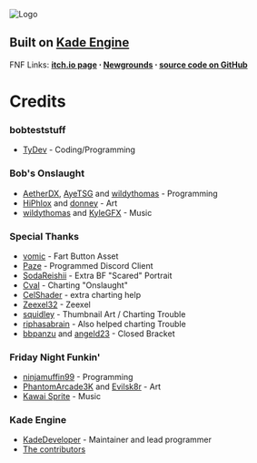 ![Logo](https://i.imgur.com/GzV0maS.png) 
## Built on **[Kade Engine](https://github.com/KadeDev/Kade-Engine)**

FNF Links: **[itch.io page](https://ninja-muffin24.itch.io/funkin) ⋅ [Newgrounds](https://www.newgrounds.com/portal/view/770371) ⋅ [source code on GitHub](https://github.com/ninjamuffin99/Funkin)**

# Credits

### bobteststuff

- [TyDev](https://twitter.com/TyDev_) - Coding/Programming

### Bob's Onslaught
- [AetherDX](https://twitter.com/AetherDX), [AyeTSG](https://twitter.com/AyeTSG) and [wildythomas](https://www.youtube.com/channel/UCrUhQeLDv7lpZifWfPr4uGQ) - Programming
- [HiPhlox](https://twitter.com/HiPhlox) and [donney](https://twitter.com/Donna863_) - Art
- [wildythomas](https://www.youtube.com/channel/UCm3eGs2etEOMzRX0iQ4QzqQ) and [KyleGFX](https://twitter.com/KyleGFX_RBLX) - Music

### Special Thanks

- [vomic](https://twitter.com/vomicom) - Fart Button Asset
- [Paze](https://twitter.com/PazeTweets) - Programmed Discord Client
- [SodaReishii](https://twitter.com/SodaReishii) - Extra BF "Scared" Portrait
- [Cval](https://twitter.com/cval_brown) - Charting "Onslaught"
- [CelShader](https://twitter.com/CelShayter) - extra charting help
- [Zeexel32](https://twitter.com/Zeexel32) - Zeexel
- [squidley](https://twitter.com/sqvidley) - Thumbnail Art / Charting Trouble
- [riphasabrain](https://twitter.com/riphasabrain) - Also helped charting Trouble
- [bbpanzu](https://twitter.com/bbsub3) and [angeld23](https://twitter.com/angeld23_) - Closed Bracket


### Friday Night Funkin'
 - [ninjamuffin99](https://twitter.com/ninja_muffin99) - Programming
 - [PhantomArcade3K](https://twitter.com/phantomarcade3k) and [Evilsk8r](https://twitter.com/evilsk8r) - Art
 - [Kawai Sprite](https://twitter.com/kawaisprite) - Music

### Kade Engine
- [KadeDeveloper](https://twitter.com/KadeDeveloper) - Maintainer and lead programmer
- [The contributors](https://github.com/KadeDev/Kade-Engine/graphs/contributors)
